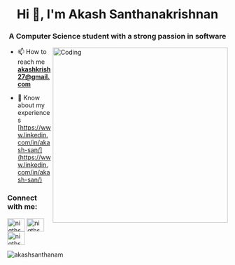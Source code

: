<h1 align="center">Hi 👋, I'm Akash Santhanakrishnan</h1>
<h3 align="center">A Computer Science student with a strong passion in software</h3>

<img align="right" alt="Coding" width="400" src="https://i.giphy.com/media/qgQUggAC3Pfv687qPC/giphy.webp">

- 📫 How to reach me **akashkrish27@gmail.com**

- 📄 Know about my experiences [https://www.linkedin.com/in/akash-san/](https://www.linkedin.com/in/akash-san/)

<h3 align="left">Connect with me:</h3>
<p align="left">
<a href="https://www.hackerrank.com/niqthsky123" target="blank"><img align="center" src="https://raw.githubusercontent.com/rahuldkjain/github-profile-readme-generator/master/src/images/icons/Social/hackerrank.svg" alt="niqthsky123" height="30" width="40" /></a>
<a href="https://codeforces.com/profile/niqthsky" target="blank"><img align="center" src="https://raw.githubusercontent.com/rahuldkjain/github-profile-readme-generator/master/src/images/icons/Social/codeforces.svg" alt="niqthsky" height="30" width="40" /></a>
<a href="https://www.leetcode.com/niqthsky" target="blank"><img align="center" src="https://raw.githubusercontent.com/rahuldkjain/github-profile-readme-generator/master/src/images/icons/Social/leet-code.svg" alt="niqthsky" height="30" width="40" /></a>
</p>




<p><img align="center" src="https://github-readme-streak-stats.herokuapp.com/?user=akashsanthanam&" alt="akashsanthanam" /></p>
